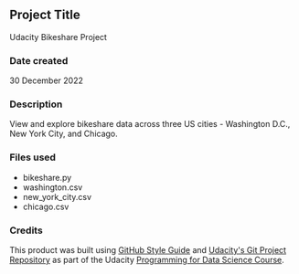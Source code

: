 ## **Project Title**
Udacity Bikeshare Project

### Date created
30 December 2022

### Description
View and explore bikeshare data across three US cities - Washington D.C., New York City, and Chicago.

### Files used
* bikeshare.py
* washington.csv
* new_york_city.csv
* chicago.csv

### Credits
This product was built using [GitHub Style Guide](https://udacity.github.io/git-styleguide/) and [Udacity's Git Project Repository](https://github.com/udacity/pdsnd_github) as part of the Udacity [Programming for Data Science Course](https://www.udacity.com/course/programming-for-data-science-nanodegree--nd104?irclickid=1gDSqr3UixyNR8p0HBTECRRwUkAzA3QpUVMIRE0&irgwc=1&utm_source=affiliate&utm_medium=ads_r&aff=2003851&utm_term=&utm_campaign=EdgeBingFlow_oc5A05L8E%2FcFrofF6SHThGaHhQy9nVReIFG%2Fygx0p%2BO9sboWegG3lC8fwMfADmlH_&utm_content=&adid=1488717).
